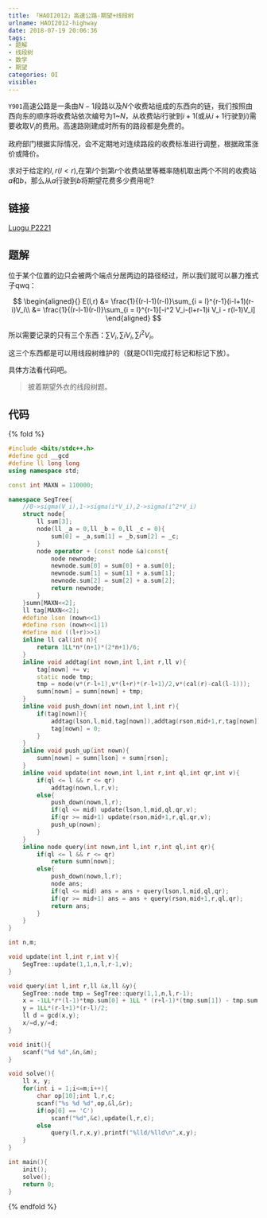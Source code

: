 ```yaml
---
title: 「HAOI2012」高速公路-期望+线段树
urlname: HAOI2012-highway
date: 2018-07-19 20:06:36
tags:
- 题解
- 线段树
- 数学
- 期望
categories: OI
visible:
---
```


`Y901`高速公路是一条由$N-1$段路以及$N$个收费站组成的东西向的链，我们按照由西向东的顺序将收费站依次编号为$1$~$N$，从收费站$i$行驶到$i+1$(或从$i+1$行驶到$i$)需要收取$V_i$的费用。高速路刚建成时所有的路段都是免费的。

政府部门根据实际情况，会不定期地对连续路段的收费标准进行调整，根据政策涨价或降价。

求对于给定的$l,r(l < r)$,在第$l$个到第$r$个收费站里等概率随机取出两个不同的收费站$a$和$b$，那么从$a$行驶到$b$将期望花费多少费用呢?

<!-- more -->

## 链接

[Luogu P2221](https://www.luogu.org/problemnew/show/P2221)

## 题解

位于某个位置的边只会被两个端点分居两边的路径经过，所以我们就可以暴力推式子qwq：

$$
\begin{aligned}{}
E(l,r) &= \frac{1}{(r-l-1)(r-l)}\sum_{i = l}^{r-1}(i-l+1)(r-i)V_i\\
&= \frac{1}{(r-l-1)(r-l)}\sum_{i = l}^{r-1}[-i^2 V_i-(l+r-1)i V_i - r(l-1)V_i]
\end{aligned}
$$

所以需要记录的只有三个东西：$\sum V_i , \sum i V_i , \sum i^2 V_i$。

这三个东西都是可以用线段树维护的（就是O(1)完成打标记和标记下放）。

具体方法看代码吧。

> 披着期望外衣的线段树题。

## 代码

{% fold %}
```cpp
#include <bits/stdc++.h>
#define gcd __gcd
#define ll long long
using namespace std;

const int MAXN = 110000;

namespace SegTree{
    //0->sigma(V_i),1->sigma(i*V_i),2->sigma(i^2*V_i)
    struct node{
        ll sum[3];
        node(ll _a = 0,ll _b = 0,ll _c = 0){
            sum[0] = _a,sum[1] = _b,sum[2] = _c;
        }
        node operator + (const node &a)const{
            node newnode;
            newnode.sum[0] = sum[0] + a.sum[0];
            newnode.sum[1] = sum[1] + a.sum[1];
            newnode.sum[2] = sum[2] + a.sum[2];
            return newnode;
        }
    }sumn[MAXN<<2];
    ll tag[MAXN<<2];
    #define lson (nown<<1)
    #define rson (nown<<1|1)
    #define mid ((l+r)>>1)
    inline ll cal(int n){
        return 1LL*n*(n+1)*(2*n+1)/6;
    }
    inline void addtag(int nown,int l,int r,ll v){
        tag[nown] += v;
        static node tmp;
        tmp = node(v*(r-l+1),v*(l+r)*(r-l+1)/2,v*(cal(r)-cal(l-1)));
        sumn[nown] = sumn[nown] + tmp;
    }
    inline void push_down(int nown,int l,int r){
        if(tag[nown]){
            addtag(lson,l,mid,tag[nown]),addtag(rson,mid+1,r,tag[nown]);
            tag[nown] = 0;
        }
    }
    inline void push_up(int nown){
        sumn[nown] = sumn[lson] + sumn[rson];
    }
    inline void update(int nown,int l,int r,int ql,int qr,int v){
        if(ql <= l && r <= qr)
            addtag(nown,l,r,v);
        else{
            push_down(nown,l,r);
            if(ql <= mid) update(lson,l,mid,ql,qr,v);
            if(qr >= mid+1) update(rson,mid+1,r,ql,qr,v);
            push_up(nown);
        }
    }
    inline node query(int nown,int l,int r,int ql,int qr){
        if(ql <= l && r <= qr)
            return sumn[nown];
        else{
            push_down(nown,l,r);
            node ans;
            if(ql <= mid) ans = ans + query(lson,l,mid,ql,qr);
            if(qr >= mid+1) ans = ans + query(rson,mid+1,r,ql,qr);
            return ans;
        }
    }
}

int n,m;

void update(int l,int r,int v){
    SegTree::update(1,1,n,l,r-1,v);
}

void query(int l,int r,ll &x,ll &y){
    SegTree::node tmp = SegTree::query(1,1,n,l,r-1);
    x = -1LL*r*(l-1)*tmp.sum[0] + 1LL * (r+l-1)*(tmp.sum[1]) - tmp.sum[2];
    y = 1LL*(r-l+1)*(r-l)/2;
    ll d = gcd(x,y);
    x/=d,y/=d;
} 

void init(){
    scanf("%d %d",&n,&m);
}

void solve(){
    ll x, y;
    for(int i = 1;i<=m;i++){
        char op[10];int l,r,c;
        scanf("%s %d %d",op,&l,&r);
        if(op[0] == 'C')
            scanf("%d",&c),update(l,r,c);
        else
            query(l,r,x,y),printf("%lld/%lld\n",x,y);
    }
}

int main(){
    init();
    solve();
    return 0;
}
```
{% endfold %}


